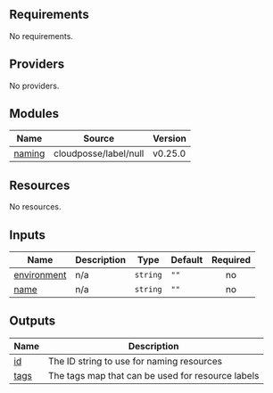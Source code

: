 <!-- BEGIN_TF_DOCS -->
## Requirements

No requirements.

## Providers

No providers.

## Modules

| Name | Source | Version |
|------|--------|---------|
| <a name="module_naming"></a> [naming](#module\_naming) | cloudposse/label/null | v0.25.0 |

## Resources

No resources.

## Inputs

| Name | Description | Type | Default | Required |
|------|-------------|------|---------|:--------:|
| <a name="input_environment"></a> [environment](#input\_environment) | n/a | `string` | `""` | no |
| <a name="input_name"></a> [name](#input\_name) | n/a | `string` | `""` | no |

## Outputs

| Name | Description |
|------|-------------|
| <a name="output_id"></a> [id](#output\_id) | The ID string to use for naming resources |
| <a name="output_tags"></a> [tags](#output\_tags) | The tags map that can be used for resource labels |
<!-- END_TF_DOCS -->